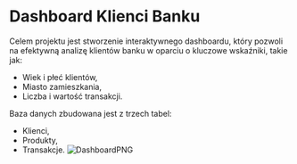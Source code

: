 # Dashboard Klienci Banku

Celem projektu jest stworzenie interaktywnego dashboardu, który pozwoli na efektywną analizę klientów banku w oparciu o kluczowe wskaźniki, takie jak:
- Wiek i płeć klientów,
- Miasto zamieszkania,
- Liczba i wartość transakcji.

Baza danych zbudowana jest z trzech tabel:
- Klienci,
- Produkty,
- Transakcje.
![DashboardPNG](https://github.com/user-attachments/assets/bd18be0e-d009-4d36-8b8c-829996445bc7)
